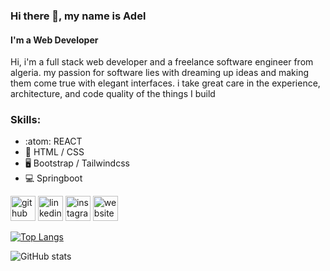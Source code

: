 ### Hi there 👋, my name is Adel
####  I'm a Web Developer

Hi, i'm a full stack web developer and a freelance software engineer from algeria. my passion for software lies with dreaming up ideas and making them come true with elegant interfaces. i take great care in the experience, architecture, and code quality of the things I build

### Skills: 
* :atom: REACT 
* 📄 HTML / CSS
* 🖥️ Bootstrap / Tailwindcss
* 💻 Springboot




[<img src='https://cdn.jsdelivr.net/npm/simple-icons@3.0.1/icons/github.svg' alt='github' height='40'>](https://github.com/adelchellabi)  [<img src='https://cdn.jsdelivr.net/npm/simple-icons@3.0.1/icons/linkedin.svg' alt='linkedin' height='40'>](https://www.linkedin.com/in/adel-chelabi/)  [<img src='https://cdn.jsdelivr.net/npm/simple-icons@3.0.1/icons/instagram.svg' alt='instagram' height='40'>](https://www.instagram.com/adel_chellabi/)  [<img src='https://cdn.jsdelivr.net/npm/simple-icons@3.0.1/icons/icloud.svg' alt='website' height='40'>](https://adelchellabi.github.io/)  

[![Top Langs](https://github-readme-stats.vercel.app/api/top-langs/?username=adelchellabi)](https://github.com/anuraghazra/github-readme-stats)

![GitHub stats](https://github-readme-stats.vercel.app/api?username=adelchellabi&show_icons=true)  

